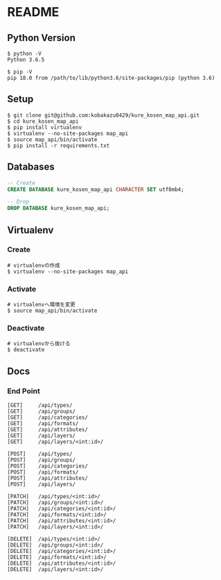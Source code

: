 # README

## Python Version

```shell
$ python -V
Python 3.6.5

$ pip -V
pip 18.0 from /path/to/lib/python3.6/site-packages/pip (python 3.6)
```

## Setup

```shell
$ git clone git@github.com:kobakazu0429/kure_kosen_map_api.git
$ cd kure_kosen_map_api
$ pip install virtualenv
$ virtualenv --no-site-packages map_api
$ source map_api/bin/activate
$ pip install -r requirements.txt
```

## Databases

```sql
-- Create
CREATE DATABASE kure_kosen_map_api CHARACTER SET utf8mb4;

-- Drop
DROP DATABASE kure_kosen_map_api;
```

## Virtualenv

### Create

```shell
# virtualenvの作成
$ virtualenv --no-site-packages map_api
```

### Activate

```shell
# virtualenvへ環境を変更
$ source map_api/bin/activate
```

### Deactivate

```shell
# virtualenvから抜ける
$ deactivate
```

## Docs

### End Point

```plaintext
[GET]     /api/types/
[GET]     /api/groups/
[GET]     /api/categories/
[GET]     /api/formats/
[GET]     /api/attributes/
[GET]     /api/layers/
[GET]     /api/layers/<int:id>/

[POST]    /api/types/
[POST]    /api/groups/
[POST]    /api/categories/
[POST]    /api/formats/
[POST]    /api/attributes/
[POST]    /api/layers/

[PATCH]   /api/types/<int:id>/
[PATCH]   /api/groups/<int:id>/
[PATCH]   /api/categories/<int:id>/
[PATCH]   /api/formats/<int:id>/
[PATCH]   /api/attributes/<int:id>/
[PATCH]   /api/layers/<int:id>/

[DELETE]  /api/types/<int:id>/
[DELETE]  /api/groups/<int:id>/
[DELETE]  /api/categories/<int:id>/
[DELETE]  /api/formats/<int:id>/
[DELETE]  /api/attributes/<int:id>/
[DELETE]  /api/layers/<int:id>/
```
